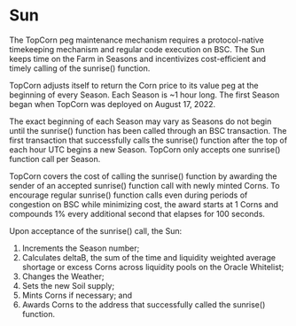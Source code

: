 # Sun

The TopCorn peg maintenance mechanism requires a protocol-native timekeeping mechanism and regular code execution on BSC. The Sun keeps time on the Farm in Seasons and incentivizes cost-efficient and timely calling of the sunrise() function.

TopCorn adjusts itself to return the Corn price to its value peg at the beginning of every Season. Each Season is \~1 hour long. The first Season began when TopCorn was deployed on August 17, 2022.

The exact beginning of each Season may vary as Seasons do not begin until the sunrise() function has been called through an BSC transaction. The first transaction that successfully calls the sunrise() function after the top of each hour UTC begins a new Season. TopCorn only accepts one sunrise() function call per Season.

TopCorn covers the cost of calling the sunrise() function by awarding the sender of an accepted sunrise() function call with newly minted Corns. To encourage regular sunrise() function calls even during periods of congestion on BSC while minimizing cost, the award starts at 1 Corns and compounds 1% every additional second that elapses for 100 seconds.

Upon acceptance of the sunrise() call, the Sun:

1. Increments the Season number;
2. Calculates deltaB, the sum of the time and liquidity weighted average shortage or excess Corns across liquidity pools on the Oracle Whitelist;
3. Changes the Weather;
4. Sets the new Soil supply;
5. Mints Corns if necessary; and
6. Awards Corns to the address that successfully called the sunrise() function.
